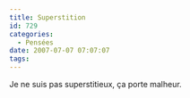 ```yaml
---
title: Superstition
id: 729
categories:
  - Pensées
date: 2007-07-07 07:07:07
tags:
---
```


Je ne suis pas superstitieux, ça porte malheur.